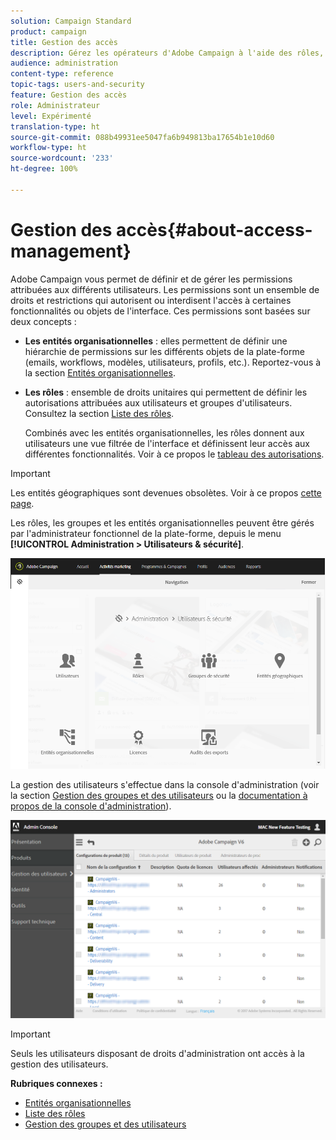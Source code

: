 ```yaml
---
solution: Campaign Standard
product: campaign
title: Gestion des accès
description: Gérez les opérateurs d'Adobe Campaign à l'aide des rôles, des groupes et des entités organisationnelles.
audience: administration
content-type: reference
topic-tags: users-and-security
feature: Gestion des accès
role: Administrateur
level: Expérimenté
translation-type: ht
source-git-commit: 088b49931ee5047fa6b949813ba17654b1e10d60
workflow-type: ht
source-wordcount: '233'
ht-degree: 100%

---
```



# Gestion des accès{#about-access-management}

Adobe Campaign vous permet de définir et de gérer les permissions attribuées aux différents utilisateurs. Les permissions sont un ensemble de droits et restrictions qui autorisent ou interdisent l&#39;accès à certaines fonctionnalités ou objets de l&#39;interface. Ces permissions sont basées sur deux concepts :

* **Les entités organisationnelles** : elles permettent de définir une hiérarchie de permissions sur les différents objets de la plate-forme (emails, workflows, modèles, utilisateurs, profils, etc.). Reportez-vous à la section [Entités organisationnelles](../../administration/using/organizational-units.md).
* **Les rôles** : ensemble de droits unitaires qui permettent de définir les autorisations attribuées aux utilisateurs et groupes d&#39;utilisateurs. Consultez la section [Liste des rôles](../../administration/using/list-of-roles.md).

   Combinés avec les entités organisationnelles, les rôles donnent aux utilisateurs une vue filtrée de l&#39;interface et définissent leur accès aux différentes fonctionnalités. Voir à ce propos le [tableau des autorisations](../../administration/using/list-of-roles.md).

>[!IMPORTANT]
>
>Les entités géographiques sont devenues obsolètes. Voir à ce propos [cette page](../../rn/using/deprecated-features.md).

Les rôles, les groupes et les entités organisationnelles peuvent être gérés par l&#39;administrateur fonctionnel de la plate-forme, depuis le menu **[!UICONTROL Administration > Utilisateurs &amp; sécurité]**.

![](assets/user_management_1.png)

La gestion des utilisateurs s&#39;effectue dans la console d&#39;administration (voir la section [Gestion des groupes et des utilisateurs](../../administration/using/managing-groups-and-users.md) ou la [documentation à propos de la console d&#39;administration](https://helpx.adobe.com/fr/enterprise/managing/user-guide.html)).

![](assets/user_management_6.png)

>[!IMPORTANT]
>
>Seuls les utilisateurs disposant de droits d&#39;administration ont accès à la gestion des utilisateurs.

**Rubriques connexes :**

* [Entités organisationnelles](../../administration/using/organizational-units.md)
* [Liste des rôles](../../administration/using/list-of-roles.md)
* [Gestion des groupes et des utilisateurs](../../administration/using/managing-groups-and-users.md)

